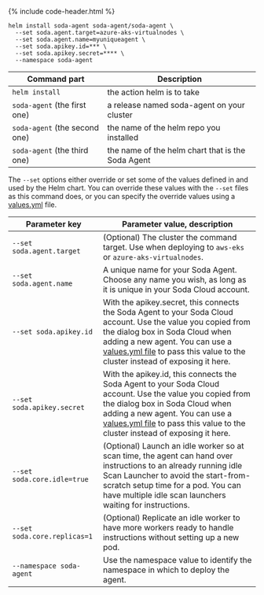 {% include code-header.html %}
```shell
helm install soda-agent soda-agent/soda-agent \
  --set soda.agent.target=azure-aks-virtualnodes \
  --set soda.agent.name=myuniqueagent \
  --set soda.apikey.id=*** \
  --set soda.apikey.secret=**** \
  --namespace soda-agent
```

| Command part | Description   |
|--------------|---------------|
| `helm install` | the action helm is to take | 
| `soda-agent` (the first one) | a release named soda-agent on your cluster |
| `soda-agent` (the second one)| the name of the helm repo you installed|
| `soda-agent` (the third one) | the name of the helm chart that is the Soda Agent |

The `--set` options either override or set some of the values defined in and used by the Helm chart. You can override these values with the `--set` files as this command does, or you can specify the override values using a [values.yml](#deploy-using-a-values-yaml-file) file. 

| Parameter key      | Parameter value, description   |
|-----------------|--------------------------------|
| `--set soda.agent.target` | (Optional) The cluster the command target. Use when deploying to `aws-eks` or `azure-aks-virtualnodes`. |
| `--set soda.agent.name`   | A unique name for your Soda Agent. Choose any name you wish, as long as it is unique in your Soda Cloud account. |
| `--set soda.apikey.id`    | With the apikey.secret, this connects the Soda Agent to your Soda Cloud account. Use the value you copied from the dialog box in Soda Cloud when adding a new agent. You can use a [values.yml file](#deploy-using-a-values-yaml-file) to pass this value to the cluster instead of exposing it here.|
| `--set soda.apikey.secret`    | With the apikey.id, this connects the Soda Agent to your Soda Cloud account. Use the value you copied from the dialog box in Soda Cloud when adding a new agent. You can use a [values.yml file](#deploy-using-a-values-yaml-file) to pass this value to the cluster instead of exposing it here.|
| `--set soda.core.idle=true` | (Optional) Launch an idle worker so at scan time, the agent can hand over instructions to an already running idle Scan Launcher to avoid the start-from-scratch setup time for a pod. You can have multiple idle scan launchers waiting for instructions. |
  `--set soda.core.replicas=1` | (Optional) Replicate an idle worker to have more workers ready to handle instructions without setting up a new pod. |
| `--namespace soda-agent` | Use the namespace value to identify the namespace in which to deploy the agent. 

<br />